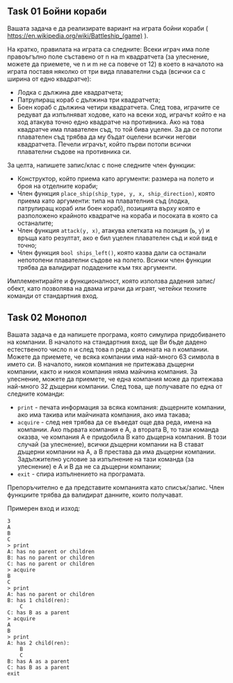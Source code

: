 ## Task 01 Бойни кораби

Вашата задача е да реализирате вариант на играта бойни кораби ( https://en.wikipedia.org/wiki/Battleship_(game) ). 

На кратко, правилата на играта са следните: Всеки играч има поле правоъгълно поле съставено от n на m квадратчета (за улеснение, можете да приемете, че n и m не са повече от 12) в което в началото на играта поставя няколко от три вида плавателни съда (всички са с ширина от едно квадратче):
- Лодка с дължина две квадратчета;
- Патрулиращ кораб с дължина три квадратчета;
- Боен кораб с дължина четири квадратчета.
След това, играчите се редуват да изпълняват ходове, като на всеки ход, играчът който е на ход атакува точно едно квадратче на противника. Ако на това квадратче има плавателен съд, то той бива уцелен. За да се потопи плавателен съд трябва да му бъдат оцелени всички негови квадратчета. Печели играчът, който първи потопи всички плавателни съдове на противника си.

За целта, напишете запис/клас с поне следните член функции:
- Конструктор, който приема като аргументи: размера на полето и броя на отделните кораби;
- Член функция `place_ship(ship_type, y, x, ship_direction)`, която приема като аргументи: типа на плавателния съд (лодка, патрулиращ кораб или боен кораб), позицията върху която е разположено крайното квадратче на кораба и посоката в която са останалите;
- Член функция `attack(y, x)`, атакува клетката на позиция (ь, у) и връща като резултат, ако е бил уцелен плавателен съд и кой вид е точно;
- Член функция `bool ships_left()`, която казва дали са останали непотопени плавателни съдове на полето.
Всички член функции трябва да валидират подадените към тях аргументи.

Имплементирайте и функционалност, която използва дадения запис/обект, като позволява на двама играчи да играят, четейки техните команди от стандартния вход.


## Task 02 Монопол

Вашата задача е да напишете програма, която симулира придобиването на компании. 
В началото на стандартния вход, ще Ви бъде дадено естественото число n и след това n реда с имената на n компании. Можете да приемете, че всяка компании има най-много 63 символа в името си.
В началото, никоя компания не притежава дъщерни компании, както и никоя компания няма майчина компания. За улеснение, можете да приемете, че една компания може да притежава най-много 32 дъщерни компании.
След това, ще получавате по една от следните команди:
- `print` - печата информация за всяка компания: дъщерните компании, ако има такива или майчината компания, ако има такава;
- `acquire` - след нея трябва да се въведат още два реда, имена на компании. Ако първата компания е A, а втората B, то тази команда оказва, че компания A е придобила B като дъщерна компания. В този случай (за улеснение), всички дъщерни компании на B стават дъщерни компании на A, а B престава да има дъщерни компании. Задължително условие за изпълнение на тази команда (за улеснение) е A и B да не са дъщерни компании;
- `exit` - спира изпълнението на програмата.

Препоръчително е да представите компанията като списък/запис. Член функциите трябва да валидират данните, които получават. 

Примерен вход и изход:
```
3
A
B
C
> print 
A: has no parent or children
B: has no parent or children
C: has no parent or children
> acquire
B
C
> print
A: has no parent or children
B: has 1 child(ren):
    C
C: has B as a parent
> acquire
A
B
> print
A: has 2 child(ren):
    B
    C
B: has A as a parent
C: has B as a parent
exit
```
